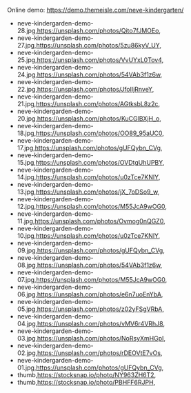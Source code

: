 Online demo: https://demo.themeisle.com/neve-kindergarten/


- neve-kindergarden-demo-28.jpg,https://unsplash.com/photos/Qito7fJMOEo,
- neve-kindergarden-demo-27.jpg,https://unsplash.com/photos/5zu86kyV_UY,
- neve-kindergarden-demo-25.jpg,https://unsplash.com/photos/VvUYxL0Tov4,
- neve-kindergarden-demo-24.jpg,https://unsplash.com/photos/54VAb3f1z6w,
- neve-kindergarden-demo-22.jpg,https://unsplash.com/photos/JfolIjRnveY,
- neve-kindergarden-demo-21.jpg,https://unsplash.com/photos/AGtksbL8z2c,
- neve-kindergarden-demo-20.jpg,https://unsplash.com/photos/KuCGlBXjH_o,
- neve-kindergarden-demo-18.jpg,https://unsplash.com/photos/OO89_95aUC0,
- neve-kindergarden-demo-17.jpg,https://unsplash.com/photos/gUFQybn_CVg,
- neve-kindergarden-demo-15.jpg,https://unsplash.com/photos/OVDtgUhUPBY,
- neve-kindergarden-demo-14.jpg,https://unsplash.com/photos/u0zTce7KNlY,
- neve-kindergarden-demo-13.jpg,https://unsplash.com/photos/jX_7oDSo9_w,
- neve-kindergarden-demo-12.jpg,https://unsplash.com/photos/M55JcA9wOG0,
- neve-kindergarden-demo-11.jpg,https://unsplash.com/photos/Ovmog0nQGZ0,
- neve-kindergarden-demo-10.jpg,https://unsplash.com/photos/u0zTce7KNlY,
- neve-kindergarden-demo-09.jpg,https://unsplash.com/photos/gUFQybn_CVg,
- neve-kindergarden-demo-08.jpg,https://unsplash.com/photos/54VAb3f1z6w,
- neve-kindergarden-demo-07.jpg,https://unsplash.com/photos/M55JcA9wOG0,
- neve-kindergarden-demo-06.jpg,https://unsplash.com/photos/e6n7uoEnYbA,
- neve-kindergarden-demo-05.jpg,https://unsplash.com/photos/z02yFSgVRbA,
- neve-kindergarden-demo-04.jpg,https://unsplash.com/photos/vMV6r4VRhJ8,
- neve-kindergarden-demo-03.jpg,https://unsplash.com/photos/NoRsyXmHGpI,
- neve-kindergarden-demo-02.jpg,https://unsplash.com/photos/rDEOVtE7vOs,
- neve-kindergarden-demo-01.jpg,https://unsplash.com/photos/gUFQybn_CVg,
- thumb,https://stocksnap.io/photo/NY963ZH6T2,
- thumb,https://stocksnap.io/photo/PBHFF6RJPH,